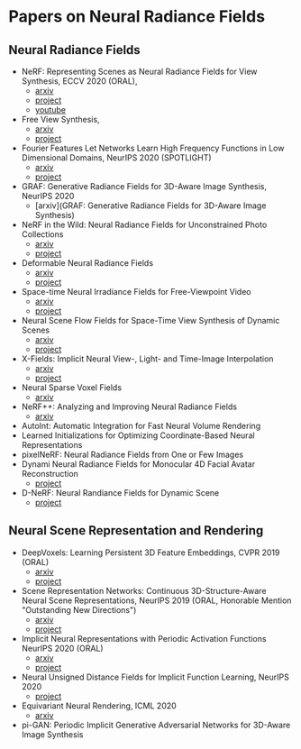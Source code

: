 # Papers on Neural Radiance Fields

## Neural Radiance Fields

* NeRF: Representing Scenes as Neural Radiance Fields for View Synthesis, ECCV 2020 (ORAL), 
  * [arxiv](https://arxiv.org/abs/2003.08934) 
  * [project](https://www.matthewtancik.com/nerf)
  * [youtube](https://www.youtube.com/watch?v=dPWLybp4LL0)
* Free View Synthesis, 
  * [arxiv](https://arxiv.org/abs/2008.05511)
  * [project](http://vladlen.info/publications/free-view-synthesis/)
* Fourier Features Let Networks Learn High Frequency Functions in Low Dimensional Domains, NeurIPS 2020 (SPOTLIGHT)
  * [arxiv](https://arxiv.org/abs/2006.10739)
  * [project](https://people.eecs.berkeley.edu/~bmild/fourfeat/)
* GRAF: Generative Radiance Fields for 3D-Aware Image Synthesis, NeurIPS 2020
  * [arxiv](GRAF: Generative Radiance Fields for 3D-Aware Image Synthesis)
* NeRF in the Wild: Neural Radiance Fields for Unconstrained Photo Collections
  * [arxiv](https://arxiv.org/abs/2008.02268)
  * [project](https://nerf-w.github.io/)
* Deformable Neural Radiance Fields
  * [arxiv](https://arxiv.org/abs/2011.12948)
  * [project](https://nerfies.github.io/)
* Space-time Neural Irradiance Fields for Free-Viewpoint Video
  * [arxiv](https://arxiv.org/abs/2011.12950)
  * [project](https://video-nerf.github.io/)
* Neural Scene Flow Fields for Space-Time View Synthesis of Dynamic Scenes
  * [arxiv](https://arxiv.org/abs/2011.13084)
  * [project](http://www.cs.cornell.edu/~zl548/NSFF/)
* X-Fields: Implicit Neural View-, Light- and Time-Image Interpolation
  * [arxiv](https://arxiv.org/abs/2010.00450)
  * [project](https://xfields.mpi-inf.mpg.de/)
* Neural Sparse Voxel Fields
  * [arxiv](https://arxiv.org/abs/2007.11571)
* NeRF++: Analyzing and Improving Neural Radiance Fields
  * [arxiv](https://arxiv.org/abs/2010.07492)
* AutoInt: Automatic Integration for Fast Neural Volume Rendering
* Learned Initializations for Optimizing Coordinate-Based Neural Representations
* pixelNeRF: Neural Radiance Fields from One or Few Images
* Dynami Neural Radiance Fields for Monocular 4D Facial Avatar Reconstruction
  * [project](https://gafniguy.github.io/4D-Facial-Avatars/)
* D-NeRF: Neural Randiance Fields for Dynamic Scene
  * [project](https://www.albertpumarola.com/research/D-NeRF/index.html)

## Neural Scene Representation and Rendering

* DeepVoxels: Learning Persistent 3D Feature Embeddings, CVPR 2019 (ORAL)
  * [arxiv](https://arxiv.org/abs/1812.01024)
  * [project](https://vsitzmann.github.io/deepvoxels/)
* Scene Representation Networks: Continuous 3D-Structure-Aware Neural Scene Representations, NeurIPS 2019 (ORAL, Honorable Mention "Outstanding New Directions")
  * [arxiv](https://arxiv.org/abs/1906.01618)
  * [project](https://vsitzmann.github.io/srns/)
* Implicit Neural Representations with Periodic Activation Functions NeurIPS 2020 (ORAL)
  * [arxiv](https://arxiv.org/abs/2006.09661)
  * [project](https://vsitzmann.github.io/siren/)
* Neural Unsigned Distance Fields for Implicit Function Learning, NeurIPS 2020
  * [project](http://virtualhumans.mpi-inf.mpg.de/ndf/)
* Equivariant Neural Rendering, ICML 2020
  * [arxiv](https://arxiv.org/abs/2006.07630)
* pi-GAN: Periodic Implicit Generative Adversarial Networks for 3D-Aware Image Synthesis
